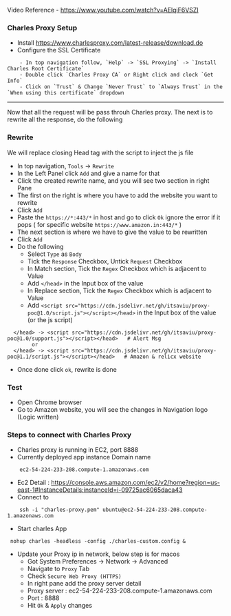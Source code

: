 Video Reference - https://www.youtube.com/watch?v=AElqiF6VSZI

### Charles Proxy Setup
* Install https://www.charlesproxy.com/latest-release/download.do
* Configure the SSL Certificate
```
    - In top navigation follow, `Help` -> `SSL Proxying` -> `Install Charles Root Certificate`
    - Double click `Charles Proxy CA` or Right click and clock `Get Info`
    - Click on `Trust` & Change `Never Trust` to `Always Trust` in the `When using this certificate` dropdown
```
---

Now that all the request will be pass throuh Charles proxy. The next is to rewrite all the response,  do the following

### Rewrite
We will replace closing Head tag with the script to inject the js file

- In top navigation, `Tools` -> `Rewrite`
- In the Left Panel click `Add` and give a name for that
- Click the created rewrite name, and you will see two section in right Pane
- The first on the right is where you have to add the website you want to rewrite
- Click `Add`
- Paste the  `https://*:443/*` in host and go to click `Ok` ignore the error if it pops  ( for specific website `https://www.amazon.in:443/*` )
- The next section is where we have to give the value to be rewritten
- Click `Add`
- Do the following
    - Select `Type` as `Body`
    - Tick the `Response` Checkbox, Untick `Request` Checkbox
    - In Match section, Tick the `Regex` Checkbox which is adjacent to Value
    - Add `</head>` in the Input box of the value
    - In Replace section, Tick the `Regex` Checkbox which is adjacent to Value
    - Add `<script src="https://cdn.jsdelivr.net/gh/itsaviu/proxy-poc@1.0/script.js"></script></head>` in the Input box of the value (or the js script)
```
  </head> -> <script src="https://cdn.jsdelivr.net/gh/itsaviu/proxy-poc@1.0/support.js"></script></head>   # Alert Msg
        or
  </head> -> <script src="https://cdn.jsdelivr.net/gh/itsaviu/proxy-poc@1.1/script.js"></script></head>   # Amazon & relicx website
```
- Once done click `ok`, rewrite is done


### Test
- Open Chrome browser
- Go to Amazon website, you will see the changes in Navigation logo (Logic written)


### Steps to connect with Charles Proxy
- Charles proxy is running in EC2, port 8888
- Currently deployed app instance Domain name
```
    ec2-54-224-233-208.compute-1.amazonaws.com
```
- Ec2 Detail : https://console.aws.amazon.com/ec2/v2/home?region=us-east-1#InstanceDetails:instanceId=i-09725ac6065daca43
- Connect to 
```
    ssh -i "charles-proxy.pem" ubuntu@ec2-54-224-233-208.compute-1.amazonaws.com
```
- Start charles App
```
 nohup charles -headless -config ./charles-custom.config &
```
- Update your Proxy ip in network, below step is for macos
    - Got System Preferences -> Network -> Advanced 
    - Navigate to `Proxy` Tab
    - Check `Secure Web Proxy (HTTPS)`
    - In right pane add the proxy server detail
    - Proxy server : ec2-54-224-233-208.compute-1.amazonaws.com
    - Port : 8888
    - Hit `Ok` & `Apply` changes






 
